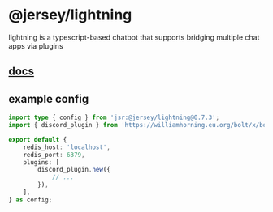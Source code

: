 # @jersey/lightning

lightning is a typescript-based chatbot that supports bridging multiple chat
apps via plugins

## [docs](https://williamhorning.eu.org/bolt)

## example config

```ts
import type { config } from 'jsr:@jersey/lightning@0.7.3';
import { discord_plugin } from 'https://williamhorning.eu.org/bolt/x/bolt-discord/0.7.3/mod.ts';

export default {
	redis_host: 'localhost',
	redis_port: 6379,
	plugins: [
		discord_plugin.new({
			// ...
		}),
	],
} as config;
```
